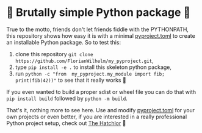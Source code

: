 # 🤜 Brutally simple Python package 🤛

True to the motto, friends don't let friends fiddle with the PYTHONPATH,
this repository shows how easy it is with a minimal [pyproject.toml](pyroject.toml)
to create an installable Python package. So to test this:

1. clone this repository `git clone https://github.com/FlorianWilhelm/my_pyproject.git`,
2. type `pip install -e .` to install this skeleton python package,
3. run `python -c "from  my_pyproject.my_module import fib; print(fib(42))"` to see that it really works 🎉

If you even wanted to build a proper sdist or wheel file you can do that with `pip install build` followed by `python -m build`. 

That's it, nothing more to see here. Use and modify [pyproject.toml](pyroject.toml) for your own projects or even better,
if you are interested in a really professional Python project setup, check out [The Hatchlor](https://github.com/FlorianWilhelm/the-hatchlor) 🌹 
